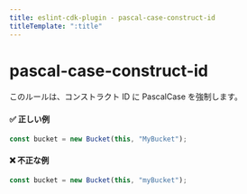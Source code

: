 ```yaml
---
title: eslint-cdk-plugin - pascal-case-construct-id
titleTemplate: ":title"
---
```


# pascal-case-construct-id

このルールは、コンストラクト ID に PascalCase を強制します。

#### ✅ 正しい例

```ts
const bucket = new Bucket(this, "MyBucket");
```

#### ❌ 不正な例

```ts
const bucket = new Bucket(this, "myBucket");
```
